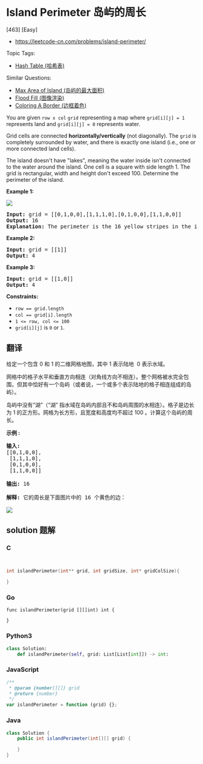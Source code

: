 # Island Perimeter 岛屿的周长

[463] [Easy]

- https://leetcode-cn.com/problems/island-perimeter/

Topic Tags:

- [Hash Table (哈希表)](https://leetcode-cn.com/tag/hash-table/)

Similar Questions:

- [Max Area of Island (岛屿的最大面积)](https://leetcode-cn.com/problems/max-area-of-island/)
- [Flood Fill (图像渲染)](https://leetcode-cn.com/problems/flood-fill/)
- [Coloring A Border (边框着色)](https://leetcode-cn.com/problems/coloring-a-border/)

You are given `row x col` `grid` representing a map where `grid[i][j] = 1` represents land and `grid[i][j] = 0` represents water.

Grid cells are connected **horizontally/vertically** (not diagonally). The `grid` is completely surrounded by water, and there is exactly one island (i.e., one or more connected land cells).

The island doesn't have "lakes", meaning the water inside isn't connected to the water around the island. One cell is a square with side length 1. The grid is rectangular, width and height don't exceed 100. Determine the perimeter of the island.

**Example 1:**

![](https://assets.leetcode.com/uploads/2018/10/12/island.png)

<pre><strong>Input:</strong> grid = [[0,1,0,0],[1,1,1,0],[0,1,0,0],[1,1,0,0]]
<strong>Output:</strong> 16
<strong>Explanation:</strong> The perimeter is the 16 yellow stripes in the image above.
</pre>

**Example 2:**

<pre><strong>Input:</strong> grid = [[1]]
<strong>Output:</strong> 4
</pre>

**Example 3:**

<pre><strong>Input:</strong> grid = [[1,0]]
<strong>Output:</strong> 4
</pre>

**Constraints:**

- `row == grid.length`
- `col == grid[i].length`
- `1 <= row, col <= 100`
- `grid[i][j]` is `0` or `1`.

## 翻译

给定一个包含 0 和 1 的二维网格地图，其中 1 表示陆地  0 表示水域。

网格中的格子水平和垂直方向相连（对角线方向不相连）。整个网格被水完全包围，但其中恰好有一个岛屿（或者说，一个或多个表示陆地的格子相连组成的岛屿）。

岛屿中没有“湖”（“湖” 指水域在岛屿内部且不和岛屿周围的水相连）。格子是边长为 1 的正方形。网格为长方形，且宽度和高度均不超过 100 。计算这个岛屿的周长。

**示例 :**

<pre><strong>输入:</strong>
[[0,1,0,0],
 [1,1,1,0],
 [0,1,0,0],
 [1,1,0,0]]

<strong>输出:</strong> 16

<strong>解释:</strong> 它的周长是下面图片中的 16 个黄色的边：

<img src="https://assets.leetcode-cn.com/aliyun-lc-upload/uploads/2018/10/12/island.png">
</pre>

## solution 题解

### C

```c


int islandPerimeter(int** grid, int gridSize, int* gridColSize){

}
```

### Go

```golang
func islandPerimeter(grid [][]int) int {

}
```

### Python3

```python
class Solution:
    def islandPerimeter(self, grid: List[List[int]]) -> int:
```

### JavaScript

```javascript
/**
 * @param {number[][]} grid
 * @return {number}
 */
var islandPerimeter = function (grid) {};
```

### Java

```java
class Solution {
    public int islandPerimeter(int[][] grid) {

    }
}
```
